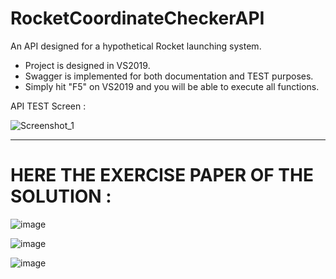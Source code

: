 # RocketCoordinateCheckerAPI
An API designed for a hypothetical Rocket launching system.
- Project is designed in VS2019.
- Swagger is implemented for both documentation and TEST purposes.
- Simply hit "F5"  on VS2019 and you will be able to execute all functions.



API TEST Screen :

![Screenshot_1](https://user-images.githubusercontent.com/49819371/137634204-51441bdd-1cd6-4636-9620-c8a9d82fb1c0.jpg)


----------------------------------------------------


# HERE THE EXERCISE PAPER OF THE SOLUTION : 

![image](https://user-images.githubusercontent.com/49819371/137800496-fad5f010-ff73-4ee3-834c-0c722d7c20d8.png)


![image](https://user-images.githubusercontent.com/49819371/137800558-2a0a1eaa-716c-4809-b0fc-6047d9dc0e91.png)


![image](https://user-images.githubusercontent.com/49819371/137800585-62206a2d-0564-4abf-861c-ae08f10a8876.png)

